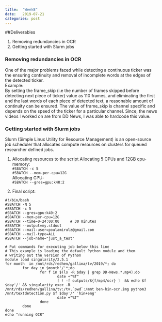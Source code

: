 ```yaml
---
title:  "Week8"
date:   2019-07-21 
categories: post
---
```


##Deliverables
1. Removing redundancies in OCR
2. Getting started with Slurm jobs

### Removing redundancies in OCR
One of the major problems faced while detecting a continuous ticker was the ensuring continuity and removal of incomplete words at the edges of the detected ticker.<br/>
Example:
<br/>
By setting the frame_skip (i.e the number of frames skipped before detecting next piece of ticker) value as 110 frames, and eliminating the first and the last words of each piece of detected text, a reasonable amount of continuity can be ensured. The value of frame_skip is channel specific and depends on the speed of the ticker for a particular channel. Since, the news videos I worked on are from DD News, I was able to hardcode this value. 

### Getting started with Slurm jobs
Slurm (Simple Linux Utility for Resource Management) is an open-source job scheduler that allocates compute resources on clusters for queued researcher defined jobs.

1. Allocating resources to the script
Allocating 5 CPUs and 12GB cpu-memory:<br/>
`#SBATCH -c 5`<br/>
`#SBATCH --mem-per-cpu=12G`<br/>
Allocating GPU:<br/>
`#SBATCH --gres=gpu:k40:2`<br/>

2. Final script:
```
#!/bin/bash
#SBATCH -N 5
#SBATCH -c 5
#SBATCH --gres=gpu:k40:2
#SBATCH --mem-per-cpu=12G
#SBATCH --time=0-24:00:00     # 30 minutes
#SBATCH --output=my.stdout
#SBATCH --mail-user=poulamirulz@gmail.com
#SBATCH --mail-type=ALL
#SBATCH --job-name="just_a_test"

# Put commands for executing job below this line
# This example is loading the default Python module and then
# writing out the version of Python
module load singularity/2.5.1
for month  in /mnt/rds/redhen/gallina/tv/2019/*; do
        for day in $month'/'*;do
                for f in $(ls -R $day | grep DD-News.*.mp4);do
                        date +"%T"
                        [ ! -f outputs/${f/mp4/ocr} ]  && echo $f $day'/' && singularity exec -B /mnt/rds/redhen/gallina/tv:/tv,`pwd`:/mnt ben-hin-ocr.img python3 /mnt/textdetection.py $f $day'/' 'hin+eng'
                        date +"%T"
                done
        done
done
echo "running OCR"
```
